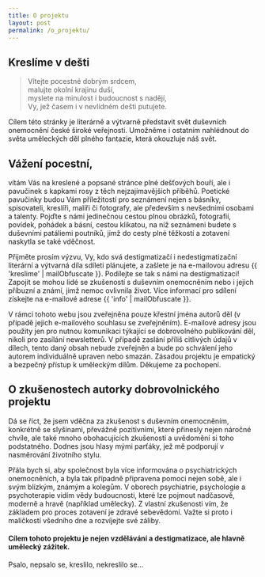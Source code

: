 ```yaml
---
title: O projektu
layout: post
permalink: /o_projektu/
---
```


## Kreslíme v dešti

> Vítejte pocestné dobrým srdcem,  
> malujte okolní krajinu duší,  
> myslete na minulost i budoucnost s nadějí,  
> Vy, jež časem i v nevlídném dešti putujete.
 
Cílem této stránky je literárně a výtvarně představit svět duševních onemocnění české široké veřejnosti. Umožněme i ostatním nahlédnout do světa uměleckých děl plného fantazie, která okouzluje náš svět.

## Vážení pocestní,

vítám Vás na kreslené a popsané stránce plné dešťových bouří, ale i pavučinek s kapkami rosy z těch nejzajímavějších příběhů.
Poetické pavučinky budou Vám příležitostí pro seznámení nejen s básníky, spisovateli, kreslíři, malíři či fotografy, ale především s nevšedními osobami a talenty.
Pojďte s námi jedinečnou cestou plnou obrázků, fotografií, povídek, pohádek a básní, cestou klikatou, na níž seznámeni budete s duševními patáliemi poutníků, jimž do cesty plné těžkostí a zotavení naskytla se také vděčnost.

Přijměte prosím výzvu, Vy, kdo svá destigmatizačí i nedestigmatizační literární a výtvarná díla sdíleti plánujete, a zašlete je na e-mailovou adresu {{ 'kreslime' | mailObfuscate }}. Podílejte se tak s námi na destigmatizaci! Zapojit se mohou lidé se zkušeností s duševním onemocněním nebo i jejich příbuzní a známí, jimž nemoc ovlivnila život. Více informací pro sdílení získejte na e-mailové adrese {{ 'info' | mailObfuscate }}.

V rámci tohoto webu jsou zveřejněna pouze křestní jména autorů děl (v případě jejich e-mailového souhlasu se zveřejněním). E-mailové adresy jsou použity jen pro nutnou komunikaci týkající se dobrovolného publikování děl, nikoli pro zasílání newsletterů. V případě zaslání příliš citlivých údajů v dílech, tento daný obsah nebude zveřejněn a bude po schválení jeho autorem individuálně upraven nebo smazán. Zásadou projektu je empatický a bezpečný přístup k uměleckým dílům. Děkujeme za pochopení.

## O zkušenostech autorky dobrovolnického projektu

Dá se říct, že jsem vděčna za zkušenost s duševním onemocněním, konkrétně se slyšinami, převážně pozitivními, které přinesly nejen náročné chvíle, ale také mnoho obohacujících zkušeností a uvědomění si toho podstatného. Dodnes jsou hlasy mými parťáky, jež mě podporují v nasměrování životního stylu. 

Přála bych si, aby společnost byla více informována o psychiatrických onemocněních, a byla tak případně připravena pomoci nejen sobě, ale i svým blízkým, známým a kolegům. V oborech psychiatrie, psychologie a psychoterapie vidím vědy budoucnosti, které lze pojmout nadčasově, moderně a hravě (například umělecky). Z vlastní zkušenosti vím, že základem pro proces zotavení je zdravé sebevědomí. Važte si proto i maličkostí všedního dne a rozvíjejte své záliby.

#### Cílem tohoto projektu je nejen vzdělávání a destigmatizace, ale hlavně umělecký zážitek.

Psalo, nepsalo se, kreslilo, nekreslilo se...

